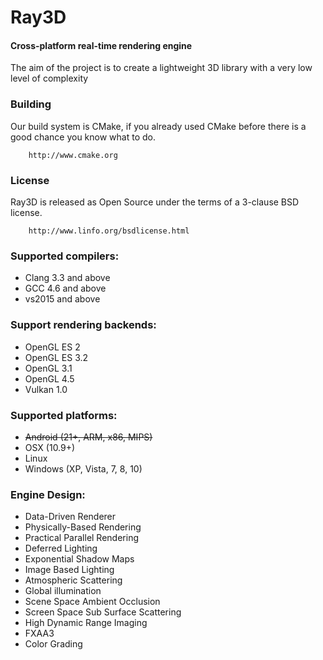 Ray3D
========

#### Cross-platform real-time rendering engine ####

The aim of the project is to create a lightweight 3D library with a very low level of complexity

### Building ###

Our build system is CMake, if you already used CMake before there is a good chance you know what to do.

```
    http://www.cmake.org
```

### License ###

Ray3D is released as Open Source under the terms of a 3-clause BSD license.

```
    http://www.linfo.org/bsdlicense.html
```

### Supported compilers:
* Clang 3.3 and above
* GCC 4.6 and above
* vs2015 and above

### Support rendering backends:
* OpenGL ES 2
* OpenGL ES 3.2
* OpenGL 3.1
* OpenGL 4.5
* Vulkan 1.0

### Supported platforms:
* ~~Android (21+, ARM, x86, MIPS)~~
* OSX (10.9+)
* Linux
* Windows (XP, Vista, 7, 8, 10)

### Engine Design:
* Data-Driven Renderer
* Physically-Based Rendering
* Practical Parallel Rendering
* Deferred Lighting
* Exponential Shadow Maps
* Image Based Lighting
* Atmospheric Scattering
* Global illumination
* Scene Space Ambient Occlusion
* Screen Space Sub Surface Scattering
* High Dynamic Range Imaging
* FXAA3
* Color Grading